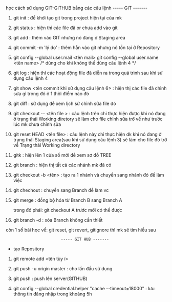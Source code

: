 học cách sử dụng GIT-GITHUB bằng các câu lệnh
                              ----- GIT  -------
   1. git init : để khởi tạo git trong project hiện tại của mk
   
   2. git status : hiện thỉ các file đã or chưa add vào git
    
   3. git add <file> : thêm vào GIT nhưng nó đang ở Staging area
    
   4. git commit -m 'lý do' : thêm hẳn vào git nhưng nó tồn tại ở Repository
    
   5. git config --global user.mail <tên mail> 
          git config --global user.name <tên name> 
          /*  dùng cho khi không thể dùng câu lệnh 4 */
          
   6. git log : hiện thỉ các hoạt động file đã diễn ra trong quá trình sau khi sử dụng câu lệnh 4
      
   7. git show <tên commit khi sử dụng câu lệnh 6> : hiện thị các file đã chỉnh sửa gì trong đó ở 1 thời điểm nào đó
   
   8. git diff : sử dụng để xem lịch sử chỉnh sửa file đó
   
   9. git checkout -- <tên file > : câu lệnh trên chỉ thực hiện được khi nó đang ở trạng thái Working diretory sẽ làm cho file chỉnh sửa trở về như trước lúc mk chưa chỉnh sửa
   
   10. git reset HEAD <tên file> : câu lệnh này chỉ thực hiện dk khi nó đang ở trạng thái Staging area(sau khi sử dụng  câu lệnh 3) sẽ làm cho file đó trở về Trạng thái Working directory
   
   11. gitk : hiện lên 1 cửa sổ mới để xem sơ đồ TREE
   
   12. git branch : hiện thị tất cả các nhánh mk đã có
   
   13. git checkout -b <tên> : tạo ra 1 nhánh và chuyển sang nhánh đó để làm việc
   
   14. git chechout <branch> : chuyển sang Branch  để làm vc
   
   15. git merge <branch B> : đồng bộ hóa từ Branch B sang Branch A
         
         trong đó phải: git checkout A  trước mới có thể được
    
   16. git branch -d <name Branch> : xóa Branch không cần thiết
   
   còn 1 số bài học về: git reset, git revert, gitignore thì mk sẽ tìm hiểu sau
   
                            ----- GIT HUB -------
   -  tạo Repository
   1. git remote add <tên tùy í> <link Repository>
   
   2. git push -u origin master : cho lần đầu sử dụng
   
   3. git push : push lên server(GITHUB)
   
   4. git config --global credential.helper "cache --timeout=18000" : lưu thông tin đăng nhập trong khoảng 5h
   
   
   
   
   
   
